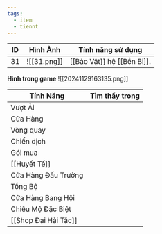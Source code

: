 ```yaml
---
tags:
  - item
  - tiennt
---
```


| ID  | Hình Ảnh    | Tính năng sử dụng          |
| --- | ----------- | -------------------------- |
| 31  | ![[31.png]] | [[Bảo Vật]] hệ [[Bền Bỉ]]. |
**Hình trong game**
![[20241129163135.png]]

| Tính Năng            | Tìm thấy trong |
| -------------------- | :------------: |
| Vượt Ải              |                |
| Cửa Hàng             |                |
| Vòng quay            |                |
| Chiến dịch           |                |
| Gói mua              |                |
| [[Huyết Tế]]         |                |
| Cửa Hàng Đấu Trường  |                |
| Tổng Bộ              |                |
| Cửa Hàng Bang Hội    |                |
| Chiêu Mộ Đặc Biệt    |                |
| [[Shop Đại Hải Tăc]] |                |

